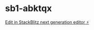 # sb1-abktqx

[Edit in StackBlitz next generation editor ⚡️](https://stackblitz.com/~/github.com/SSPNOW010/sb1-abktqx)